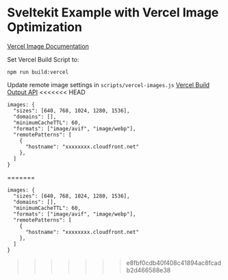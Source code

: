 # Sveltekit Example with Vercel Image Optimization
[Vercel Image Documentation](https://vercel.com/docs/concepts/image-optimization)

Set Vercel Build Script to:
```
npm run build:vercel
```

Update remote image settings in `scripts/vercel-images.js`
[Vercel Build Output API](https://vercel.com/docs/build-output-api/v3#build-output-configuration/supported-properties/images)
<<<<<<< HEAD
```
images: {
  "sizes": [640, 768, 1024, 1280, 1536],
  "domains": [],
  "minimumCacheTTL": 60,
  "formats": ["image/avif", "image/webp"],
  "remotePatterns": [ 
    { 
      "hostname": "xxxxxxxx.cloudfront.net"
    }, 
  ]
}
```
=======
```
images: {
  "sizes": [640, 768, 1024, 1280, 1536],
  "domains": [],
  "minimumCacheTTL": 60,
  "formats": ["image/avif", "image/webp"],
  "remotePatterns": [ 
    { 
      "hostname": "xxxxxxxx.cloudfront.net"
    }, 
  ]
}
```
>>>>>>> e8fbf0cdb40f408c41894ac8fcadb2d466588e38
